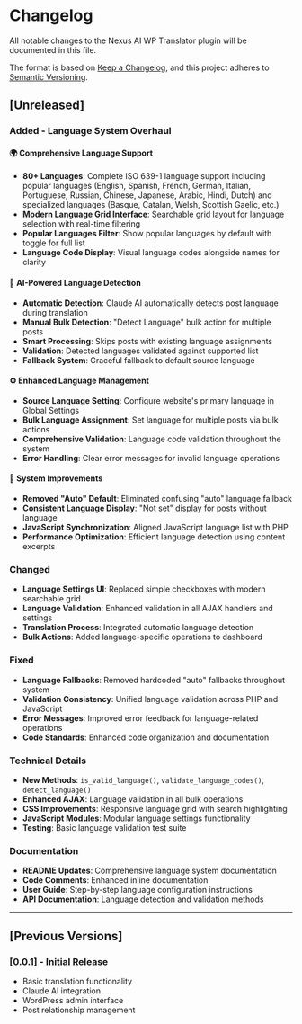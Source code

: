 # Changelog

All notable changes to the Nexus AI WP Translator plugin will be documented in this file.

The format is based on [Keep a Changelog](https://keepachangelog.com/en/1.0.0/),
and this project adheres to [Semantic Versioning](https://semver.org/spec/v2.0.0.html).

## [Unreleased]

### Added - Language System Overhaul

#### 🌍 Comprehensive Language Support
- **80+ Languages**: Complete ISO 639-1 language support including popular languages (English, Spanish, French, German, Italian, Portuguese, Russian, Chinese, Japanese, Arabic, Hindi, Dutch) and specialized languages (Basque, Catalan, Welsh, Scottish Gaelic, etc.)
- **Modern Language Grid Interface**: Searchable grid layout for language selection with real-time filtering
- **Popular Languages Filter**: Show popular languages by default with toggle for full list
- **Language Code Display**: Visual language codes alongside names for clarity

#### 🤖 AI-Powered Language Detection
- **Automatic Detection**: Claude AI automatically detects post language during translation
- **Manual Bulk Detection**: "Detect Language" bulk action for multiple posts
- **Smart Processing**: Skips posts with existing language assignments
- **Validation**: Detected languages validated against supported list
- **Fallback System**: Graceful fallback to default source language

#### ⚙️ Enhanced Language Management
- **Source Language Setting**: Configure website's primary language in Global Settings
- **Bulk Language Assignment**: Set language for multiple posts via bulk actions
- **Comprehensive Validation**: Language code validation throughout the system
- **Error Handling**: Clear error messages for invalid language operations

#### 🔧 System Improvements
- **Removed "Auto" Default**: Eliminated confusing "auto" language fallback
- **Consistent Language Display**: "Not set" display for posts without language
- **JavaScript Synchronization**: Aligned JavaScript language list with PHP
- **Performance Optimization**: Efficient language detection using content excerpts

### Changed
- **Language Settings UI**: Replaced simple checkboxes with modern searchable grid
- **Language Validation**: Enhanced validation in all AJAX handlers and settings
- **Translation Process**: Integrated automatic language detection
- **Bulk Actions**: Added language-specific operations to dashboard

### Fixed
- **Language Fallbacks**: Removed hardcoded "auto" fallbacks throughout system
- **Validation Consistency**: Unified language validation across PHP and JavaScript
- **Error Messages**: Improved error feedback for language-related operations
- **Code Standards**: Enhanced code organization and documentation

### Technical Details
- **New Methods**: `is_valid_language()`, `validate_language_codes()`, `detect_language()`
- **Enhanced AJAX**: Language validation in all bulk operations
- **CSS Improvements**: Responsive language grid with search highlighting
- **JavaScript Modules**: Modular language settings functionality
- **Testing**: Basic language validation test suite

### Documentation
- **README Updates**: Comprehensive language system documentation
- **Code Comments**: Enhanced inline documentation
- **User Guide**: Step-by-step language configuration instructions
- **API Documentation**: Language detection and validation methods

---

## [Previous Versions]

### [0.0.1] - Initial Release
- Basic translation functionality
- Claude AI integration
- WordPress admin interface
- Post relationship management
